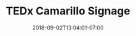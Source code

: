 ---
title: "TEDx Camarillo Signage"
date: 2018-09-02T13:04:01-07:00
draft: false

image: TEDx-Camarillo-1200x900.jpeg
alt: "TEDx Camarillo Logo"

link: https://www.ted.com/tedx/events/20260
---